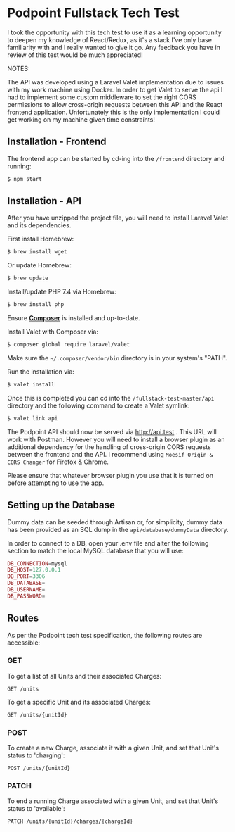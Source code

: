 
# Podpoint Fullstack Tech Test

I took the opportunity with this tech test to use it as a learning opportunity to deepen my knowledge of React/Redux, 
as it's a stack I've only base familiarity with and I really wanted to give it go. Any feedback you have in review of 
this test would be much appreciated! 

NOTES: 

The API was developed using a Laravel Valet implementation due to issues with my work machine using Docker. In order to get Valet to serve the api I had to implement some custom middleware to set the right CORS permissions to allow cross-origin requests between
this API and the React frontend application. Unfortunately this is the only implementation I could get working on my machine given time constraints!

## Installation - Frontend

The frontend app can be started by cd-ing into the `/frontend` directory and running:

```bash
$ npm start
``` 

## Installation - API

After you have unzipped the project file, you will need to install Laravel Valet and its dependencies.

First install Homebrew:

```bash
$ brew install wget
```

Or update Homebrew:

```bash
$ brew update
```

Install/update PHP 7.4 via Homebrew:

```bash
$ brew install php
```

Ensure **[Composer](https://getcomposer.org/)** is installed and up-to-date. 

Install Valet with Composer via:
 ```bash 
$ composer global require laravel/valet 
```

Make sure the `~/.composer/vendor/bin` directory is in your system's "PATH".

Run the installation via: 

```bash 
$ valet install
```

Once this is completed you can cd into the `/fullstack-test-master/api` directory and the following command to create a Valet symlink:

```bash
$ valet link api
```

The Podpoint API should now be served via http://api.test . This URL will work with Postman. However you will need to install 
a browser plugin as an additional dependency for the handling of cross-origin CORS requests between the frontend and the API. 
I recommend using `Moesif Origin & CORS Changer` for Firefox & Chrome.

Please ensure that whatever browser plugin you use that it is turned on before attempting to use the app.

## Setting up the Database

Dummy data can be seeded through Artisan or, for simplicity, dummy data has been provided as an SQL dump in the 
`api/database/dummyData` directory.

In order to connect to a DB, open your .env file and alter the following section to match the local MySQL database that you will use:

```php
DB_CONNECTION=mysql
DB_HOST=127.0.0.1
DB_PORT=3306
DB_DATABASE=  
DB_USERNAME=  
DB_PASSWORD= 
```

## Routes

As per the Podpoint tech test specification, the following routes are accessible:

### GET

To get a list of all Units and their associated Charges:

```
GET /units
```

To get a specific Unit and its associated Charges:

```
GET /units/{unitId}
```

### POST

To create a new Charge, associate it with a given Unit, and set that Unit's status to 'charging':

```
POST /units/{unitId}
```

### PATCH

To end a running Charge associated with a given Unit, and set that Unit's status to 'available':

```
PATCH /units/{unitId}/charges/{chargeId}
```
